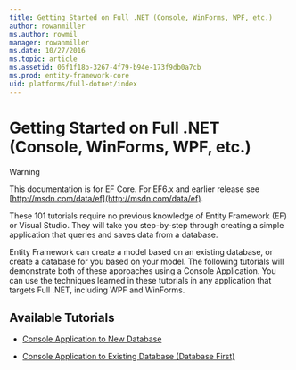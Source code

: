 ```yaml
---
title: Getting Started on Full .NET (Console, WinForms, WPF, etc.)
author: rowanmiller
ms.author: rowmil
manager: rowanmiller
ms.date: 10/27/2016
ms.topic: article
ms.assetid: 06f1f18b-3267-4f79-b94e-173f9db0a7cb
ms.prod: entity-framework-core
uid: platforms/full-dotnet/index
---
```

# Getting Started on Full .NET (Console, WinForms, WPF, etc.)

> [!WARNING]
> This documentation is for EF Core. For EF6.x and earlier release see [http://msdn.com/data/ef](http://msdn.com/data/ef).

These 101 tutorials require no previous knowledge of Entity Framework (EF) or Visual Studio. They will take you step-by-step through creating a simple application that queries and saves data from a database.

Entity Framework can create a model based on an existing database, or create a database for you based on your model. The following tutorials will demonstrate both of these approaches using a Console Application. You can use the techniques learned in these tutorials in any application that targets Full .NET, including WPF and WinForms.

## Available Tutorials

* [Console Application to New Database](new-db.md)

* [Console Application to Existing Database (Database First)](existing-db.md)
